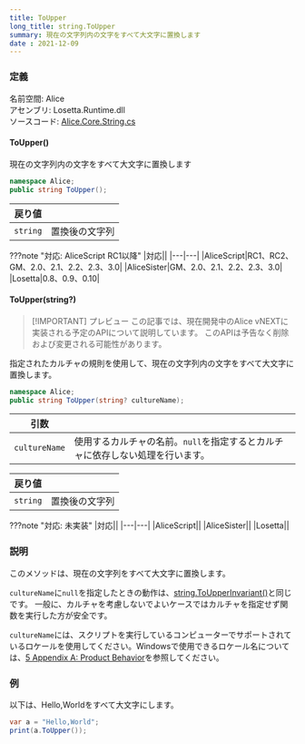 ```yaml
---
title: ToUpper
long_title: string.ToUpper
summary: 現在の文字列内の文字をすべて大文字に置換します
date : 2021-12-09
---
```


### 定義
名前空間: Alice<br/>
アセンブリ: Losetta.Runtime.dll<br/>
ソースコード: [Alice.Core.String.cs](https://github.com/WSOFT-Project/Losetta/blob/master/Losetta.Runtime/Core/Extension/Alice.Core.String.cs)

#### ToUpper()

現在の文字列内の文字をすべて大文字に置換します

```cs title="AliceScript"
namespace Alice;
public string ToUpper();
```

|戻り値| |
|-|-|
|`string`|置換後の文字列|

???note "対応: AliceScript RC1以降"
    |対応||
    |---|---|
    |AliceScript|RC1、RC2、GM、2.0、2.1、2.2、2.3、3.0|
    |AliceSister|GM、2.0、2.1、2.2、2.3、3.0|
    |Losetta|0.8、0.9、0.10|

#### ToUpper(string?)

> [!IMPORTANT] プレビュー
> この記事では、現在開発中のAlice vNEXTに実装される予定のAPIについて説明しています。
> このAPIは予告なく削除および変更される可能性があります。

指定されたカルチャの規則を使用して、現在の文字列内の文字をすべて大文字に置換します。

```cs title="AliceScript"
namespace Alice;
public string ToUpper(string? cultureName);
```

|引数| |
|-|-|
|`cultureName`|使用するカルチャの名前。`null`を指定するとカルチャに依存しない処理を行います。|

|戻り値| |
|-|-|
|`string`|置換後の文字列|

???note "対応: 未実装"
    |対応||
    |---|---|
    |AliceScript||
    |AliceSister||
    |Losetta||

### 説明
このメソッドは、現在の文字列をすべて大文字に置換します。

`cultureName`に`null`を指定したときの動作は、[string.ToUpperInvariant()](./toupperinvariant.md)と同じです。
一般に、カルチャを考慮しないでよいケースではカルチャを指定せず関数を実行した方が安全です。

`cultureName`には、スクリプトを実行しているコンピューターでサポートされているロケールを使用してください。Windowsで使用できるロケール名については、[5 Appendix A: Product Behavior](https://learn.microsoft.com/ja-jp/openspecs/windows_protocols/ms-lcid/a9eac961-e77d-41a6-90a5-ce1a8b0cdb9c)を参照してください。

### 例
以下は、Hello,Worldをすべて大文字にします。

```cs title="AliceScript"
var a = "Hello,World";
print(a.ToUpper()); 
```
